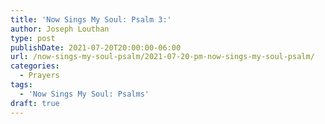 ```yaml
---
title: 'Now Sings My Soul: Psalm 3:'
author: Joseph Louthan
type: post
publishDate: 2021-07-20T20:00:00-06:00
url: /now-sings-my-soul-psalm/2021-07-20-pm-now-sings-my-soul-psalm/
categories:
  - Prayers
tags:
  - 'Now Sings My Soul: Psalms'
draft: true
---
```

<div style="font-variant: small-caps;">

</div>
    
